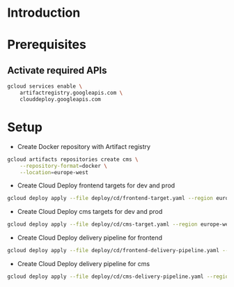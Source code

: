 # Introduction

# Prerequisites

## Activate required APIs

```bash
gcloud services enable \
    artifactregistry.googleapis.com \
    clouddeploy.googleapis.com
```

# Setup

- Create Docker repository with Artifact registry

```bash
gcloud artifacts repositories create cms \
    --repository-format=docker \
    --location=europe-west
```

- Create Cloud Deploy frontend targets for dev and prod

```bash
gcloud deploy apply --file deploy/cd/frontend-target.yaml --region europe-west1
```

- Create Cloud Deploy cms targets for dev and prod

```bash
gcloud deploy apply --file deploy/cd/cms-target.yaml --region europe-west1
```

- Create Cloud Deploy delivery pipeline for frontend

```bash
gcloud deploy apply --file deploy/cd/frontend-delivery-pipeline.yaml --region europe-west1
```

- Create Cloud Deploy delivery pipeline for cms

```bash
gcloud deploy apply --file deploy/cd/cms-delivery-pipeline.yaml --region europe-west1
```
